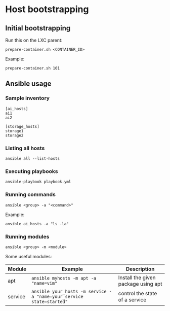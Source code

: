 # Host bootstrapping

## Initial bootstrapping

Run this on the LXC parent:

```
prepare-container.sh <CONTAINER_ID>
```

Example:

```
prepare-container.sh 101
```

## Ansible usage

### Sample inventory

```
[ai_hosts]
ai1
ai2

[storage_hosts]
storage1
storage2
```

### Listing all hosts

```
ansible all --list-hosts
```

### Executing playbooks

```
ansible-playbook playbook.yml
```

### Running commands

```
ansible <group> -a "<command>"
```

Example:

```
ansible ai_hosts -a "ls -la"
```

### Running modules

```
ansible <group> -m <module>
```

Some useful modules:

| Module  | Example                                                              | Description                         |
|---------|----------------------------------------------------------------------|-------------------------------------|
| apt     | `ansible myhosts -m apt -a "name=vim"`                               | Install the given package using apt |
| service | `ansible your_hosts -m service -a "name=your_service state=started"` | control the state of a service      |
